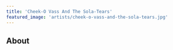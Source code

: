 ```yaml
---
title: 'Cheek-O Vass And The Sola-Tears'
featured_image: 'artists/cheek-o-vass-and-the-sola-tears.jpg'
---
```


## About


